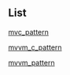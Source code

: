 ## List

[mvc_pattern](architectural/mvc_pattern.md)

[mvvm_c_pattern](architectural/mvvm_c_pattern.md)

[mvvm_pattern](architectural/mvvm_pattern.md)